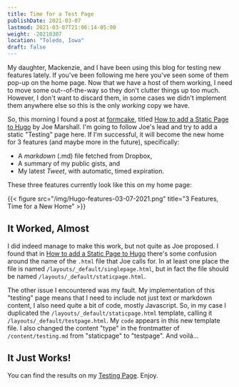 ```yaml
---
title: Time for a Test Page
publishDate: 2021-03-07
lastmod: 2021-03-07T21:06:14-05:00
weight: -20210307
location: "Toledo, Iowa"
draft: false
---
```


My daughter, Mackenzie, and I have been using this blog for testing new features lately. If you've been following me here you've seen some of them pop-up on the home page. Now that we have a host of them working, I need to move some out--of-the-way so they don't clutter things up too much.  However, I don't want to discard them, in some cases we didn't implement them anywhere else so this is the only _working_ copy we have.

So, this morning I found a post at [formcake]([https://formcake.com/), titled [How to add a Static Page to Hugo](https://formcake.com/blog/adding-a-single-page-to-hugo) by Joe Marshall.  I'm going to follow Joe's lead and try to add a static "Testing" page here. If I'm successful, it will become the new home for 3 features (and maybe more in the future), specifically:

  - A _markdown_ (.md) file fetched from Dropbox,
  - A summary of my public gists, and 
  - My latest _Tweet_, with automatic, timed expiration.
  
These three features currently look like this on my home page:

 {{< figure src="/img/Hugo-features-03-07-2021.png" title="3 Features, Time for a New Home" >}}
 
 ## It Worked, Almost
 
 I did indeed manage to make this work, but not quite as Joe proposed. I found that in [How to add a Static Page to Hugo](https://formcake.com/blog/adding-a-single-page-to-hugo) there's some confusion around the name of the `.html` file that Joe calls for. In at least one place the file is named `/layouts/_default/singlepage.html`, but in fact the file should be named `/layouts/_default/staticpage.html`.
 
 The other issue I encountered was my fault. My implementation of this "testing" page means that I need to include not just text or markdown content, I also need quite a bit of code, mostly Javascript. So, in my case I duplicated the `/layouts/_default/staticpage.html` template, calling it `/layouts/_default/testpage.html`.  My `code` appears in this new template file. I also changed the content "type" in the frontmatter of `/content/testing.md` from "staticpage" to "testpage".  And voilá...
 
 ## It Just Works!
 
 You can find the results on my [Testing Page](https://blog.summittdweller.com/testing/). Enjoy.
